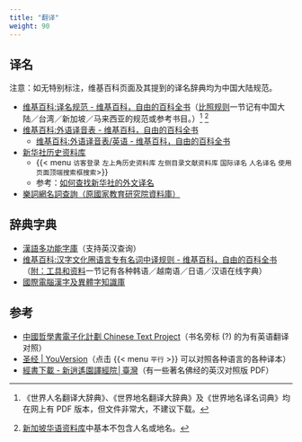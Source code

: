 ```yaml
---
title: "翻译"
weight: 90
---
```

## 译名

注意：如无特别标注，维基百科页面及其提到的译名辞典均为中国大陆规范。

- [维基百科:译名规范 - 维基百科，自由的百科全书](https://zh.wikipedia.org/zh-cn/Wikipedia:%E8%AD%AF%E5%90%8D%E8%A6%8F%E7%AF%84)（[比照规则](https://zh.wikipedia.org/zh-cn/Wikipedia:%E8%AD%AF%E5%90%8D%E8%A6%8F%E7%AF%84#%E6%AF%94%E7%85%A7%E8%A6%8F%E5%89%87)一节记有中国大陆／台湾／新加坡／马来西亚的规范或参考书目。）[^dict] [^sg]
- [维基百科:外语译音表 - 维基百科，自由的百科全书](https://zh.wikipedia.org/zh-cn/Wikipedia:%E5%A4%96%E8%AA%9E%E8%AD%AF%E9%9F%B3%E8%A1%A8)
    + [维基百科:外语译音表/英语 - 维基百科，自由的百科全书](https://zh.wikipedia.org/zh-cn/Wikipedia:%E5%A4%96%E8%AA%9E%E8%AD%AF%E9%9F%B3%E8%A1%A8/%E8%8B%B1%E8%AA%9E)
- [新华社历史资料库](https://home.xinhua-news.com/history)
    + {{< menu `访客登录` `左上角历史资料库` `左侧目录文献资料库` `国际译名` `人名译名` `使用页面顶端搜索框搜索`>}}
    + 参考：[如何查找新华社的外文译名](https://archive.ph/4gL0D)
- [樂詞網名詞查詢（原國家教育研究院資料庫）](https://terms.naer.edu.tw/)

[^dict]: 《世界人名翻译大辞典》、《世界地名翻译大辞典》及《世界地名译名词典》均在网上有 PDF 版本，但文件非常大，不建议下载。
[^sg]: [新加坡华语资料库](https://www.languagecouncils.sg/mandarin/ch/learning-resources/singaporean-mandarin-database/search?search=&category=&alp=&sortby=a-z&page=1)中基本不包含人名或地名。


## 辞典字典

- [漢語多功能字庫](https://humanum.arts.cuhk.edu.hk/Lexis/lexi-mf/)（支持英汉查询）
- [维基百科:汉字文化圈语言专有名词中译规则 - 维基百科，自由的百科全书](https://zh.wikipedia.org/zh-cn/Wikipedia:%E6%B1%89%E5%AD%97%E6%96%87%E5%8C%96%E5%9C%88%E8%AF%AD%E8%A8%80%E4%B8%93%E6%9C%89%E5%90%8D%E8%AF%8D%E4%B8%AD%E8%AF%91%E8%A7%84%E5%88%99)（[附：工具和资料](https://zh.wikipedia.org/zh-cn/Wikipedia:%E6%B1%89%E5%AD%97%E6%96%87%E5%8C%96%E5%9C%88%E8%AF%AD%E8%A8%80%E4%B8%93%E6%9C%89%E5%90%8D%E8%AF%8D%E4%B8%AD%E8%AF%91%E8%A7%84%E5%88%99#%E9%99%84%EF%BC%9A%E5%B7%A5%E5%85%B7%E5%92%8C%E8%B5%84%E6%96%99)一节记有各种韩语／越南语／日语／汉语在线字典）
- [國際電腦漢字及異體字知識庫](https://chardb.iis.sinica.edu.tw/)

<!-- [中文字典 Chinese Dictionaries - E-Dictionaries, Encyclopedias, & More - Research Guides at Hong Kong Baptist University](https://hkbu.libguides.com/c.php?g=928230&p=6706307) -->


## 参考

- [中國哲學書電子化計劃 Chinese Text Project](https://ctext.org/zh)（书名旁标 \(?\) 的为有英语翻译对照）
- [圣经 | YouVersion](https://www.bible.com/zh-CN/bible/48/GEN.1.CUNPSS-%E7%A5%9E?parallel=1)（点击 {{< menu `平行` >}} 可以对照各种语言的各种译本）
- [經書下載 - 新逍遙園譯經院│臺灣](https://www.abtemple.org/index.php?route=jstp/jstp&jstp_type_id=1&jstp_id=48&page=2)（有一些著名佛经的英汉对照版 PDF）

<!-- 
- [Harvard-Yenching Library 哈佛燕京圖書館 | Harvard Library](https://library.harvard.edu/libraries/yenching)
- [国立国会図書館デジタルコレクション](https://dl.ndl.go.jp/ja/)
    - [国立国会図書館―National Diet Library](https://www.ndl.go.jp/)
- [电子书 – 海交史](https://www.haijiaoshi.com/archives/tag/%E7%94%B5%E5%AD%90%E4%B9%A6)
 -->
